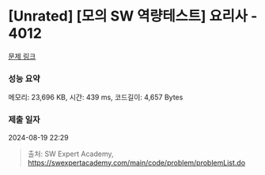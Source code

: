 # [Unrated] [모의 SW 역량테스트] 요리사 - 4012 

[문제 링크](https://swexpertacademy.com/main/code/problem/problemDetail.do?contestProbId=AWIeUtVakTMDFAVH) 

### 성능 요약

메모리: 23,696 KB, 시간: 439 ms, 코드길이: 4,657 Bytes

### 제출 일자

2024-08-19 22:29



> 출처: SW Expert Academy, https://swexpertacademy.com/main/code/problem/problemList.do